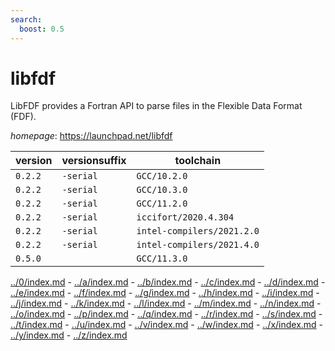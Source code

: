 ```yaml
---
search:
  boost: 0.5
---
```

# libfdf

LibFDF provides a Fortran API to parse files in the  Flexible Data Format (FDF).

*homepage*: <https://launchpad.net/libfdf>

version | versionsuffix | toolchain
--------|---------------|----------
``0.2.2`` | ``-serial`` | ``GCC/10.2.0``
``0.2.2`` | ``-serial`` | ``GCC/10.3.0``
``0.2.2`` | ``-serial`` | ``GCC/11.2.0``
``0.2.2`` | ``-serial`` | ``iccifort/2020.4.304``
``0.2.2`` | ``-serial`` | ``intel-compilers/2021.2.0``
``0.2.2`` | ``-serial`` | ``intel-compilers/2021.4.0``
``0.5.0`` |  | ``GCC/11.3.0``

[../0/index.md](0) - [../a/index.md](a) - [../b/index.md](b) - [../c/index.md](c) - [../d/index.md](d) - [../e/index.md](e) - [../f/index.md](f) - [../g/index.md](g) - [../h/index.md](h) - [../i/index.md](i) - [../j/index.md](j) - [../k/index.md](k) - [../l/index.md](l) - [../m/index.md](m) - [../n/index.md](n) - [../o/index.md](o) - [../p/index.md](p) - [../q/index.md](q) - [../r/index.md](r) - [../s/index.md](s) - [../t/index.md](t) - [../u/index.md](u) - [../v/index.md](v) - [../w/index.md](w) - [../x/index.md](x) - [../y/index.md](y) - [../z/index.md](z)

